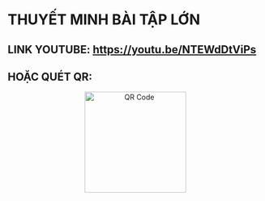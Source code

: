 # THUYẾT MINH BÀI TẬP LỚN
## LINK YOUTUBE: https://youtu.be/NTEWdDtViPs
## HOẶC QUÉT QR:
<div align="center">
  <img src="https://github.com/user-attachments/assets/8a4fab58-0086-4fad-bfeb-93bc50ce498b" width="200" alt="QR Code" />
</div>

